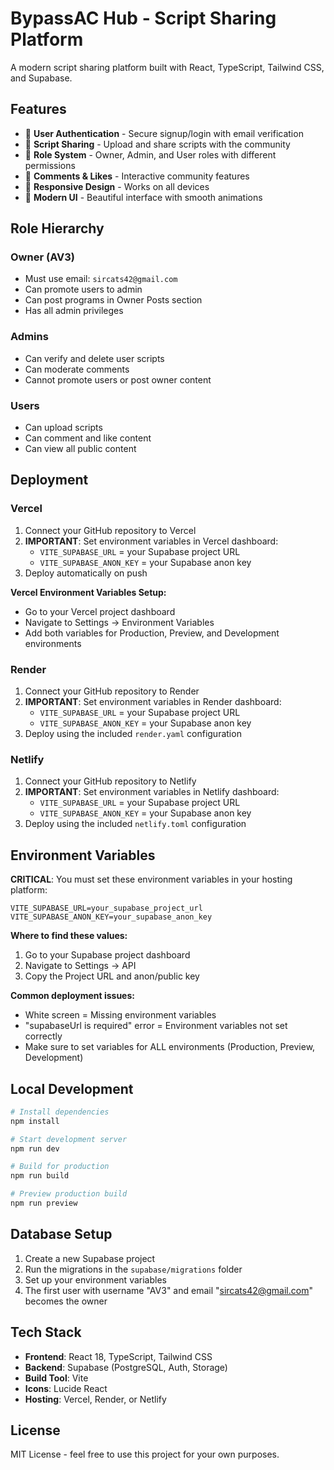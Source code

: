 # BypassAC Hub - Script Sharing Platform

A modern script sharing platform built with React, TypeScript, Tailwind CSS, and Supabase.

## Features

- 🔐 **User Authentication** - Secure signup/login with email verification
- 📝 **Script Sharing** - Upload and share scripts with the community
- 👑 **Role System** - Owner, Admin, and User roles with different permissions
- 💬 **Comments & Likes** - Interactive community features
- 📱 **Responsive Design** - Works on all devices
- 🎨 **Modern UI** - Beautiful interface with smooth animations

## Role Hierarchy

### Owner (AV3)
- Must use email: `sircats42@gmail.com`
- Can promote users to admin
- Can post programs in Owner Posts section
- Has all admin privileges

### Admins
- Can verify and delete user scripts
- Can moderate comments
- Cannot promote users or post owner content

### Users
- Can upload scripts
- Can comment and like content
- Can view all public content

## Deployment

### Vercel
1. Connect your GitHub repository to Vercel
2. **IMPORTANT**: Set environment variables in Vercel dashboard:
   - `VITE_SUPABASE_URL` = your Supabase project URL
   - `VITE_SUPABASE_ANON_KEY` = your Supabase anon key
3. Deploy automatically on push

**Vercel Environment Variables Setup:**
- Go to your Vercel project dashboard
- Navigate to Settings → Environment Variables
- Add both variables for Production, Preview, and Development environments

### Render
1. Connect your GitHub repository to Render
2. **IMPORTANT**: Set environment variables in Render dashboard:
   - `VITE_SUPABASE_URL` = your Supabase project URL
   - `VITE_SUPABASE_ANON_KEY` = your Supabase anon key
3. Deploy using the included `render.yaml` configuration

### Netlify
1. Connect your GitHub repository to Netlify
2. **IMPORTANT**: Set environment variables in Netlify dashboard:
   - `VITE_SUPABASE_URL` = your Supabase project URL
   - `VITE_SUPABASE_ANON_KEY` = your Supabase anon key
3. Deploy using the included `netlify.toml` configuration

## Environment Variables

**CRITICAL**: You must set these environment variables in your hosting platform:

```env
VITE_SUPABASE_URL=your_supabase_project_url
VITE_SUPABASE_ANON_KEY=your_supabase_anon_key
```

**Where to find these values:**
1. Go to your Supabase project dashboard
2. Navigate to Settings → API
3. Copy the Project URL and anon/public key

**Common deployment issues:**
- White screen = Missing environment variables
- "supabaseUrl is required" error = Environment variables not set correctly
- Make sure to set variables for ALL environments (Production, Preview, Development)
## Local Development

```bash
# Install dependencies
npm install

# Start development server
npm run dev

# Build for production
npm run build

# Preview production build
npm run preview
```

## Database Setup

1. Create a new Supabase project
2. Run the migrations in the `supabase/migrations` folder
3. Set up your environment variables
4. The first user with username "AV3" and email "sircats42@gmail.com" becomes the owner

## Tech Stack

- **Frontend**: React 18, TypeScript, Tailwind CSS
- **Backend**: Supabase (PostgreSQL, Auth, Storage)
- **Build Tool**: Vite
- **Icons**: Lucide React
- **Hosting**: Vercel, Render, or Netlify

## License

MIT License - feel free to use this project for your own purposes.